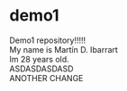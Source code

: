 # demo1
Demo1 repository!!!!!  
My name is Martín D. Ibarrart  
Im 28 years old.  
ASDASDASDASD  
ANOTHER CHANGE
